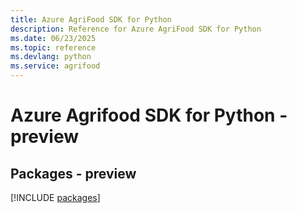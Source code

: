 ```yaml
---
title: Azure AgriFood SDK for Python
description: Reference for Azure AgriFood SDK for Python
ms.date: 06/23/2025
ms.topic: reference
ms.devlang: python
ms.service: agrifood
---
```

# Azure Agrifood SDK for Python - preview
## Packages - preview
[!INCLUDE [packages](agrifood-index.md)]
